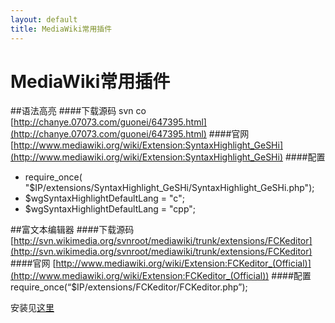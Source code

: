 ```yaml
---
layout: default
title: MediaWiki常用插件
---
```

# MediaWiki常用插件

##语法高亮
####下载源码
svn co [http://chanye.07073.com/guonei/647395.html](http://chanye.07073.com/guonei/647395.html)
####官网
[http://www.mediawiki.org/wiki/Extension:SyntaxHighlight_GeSHi](http://www.mediawiki.org/wiki/Extension:SyntaxHighlight_GeSHi)
####配置
* require_once( "$IP/extensions/SyntaxHighlight_GeSHi/SyntaxHighlight_GeSHi.php");
* $wgSyntaxHighlightDefaultLang = "c";
* $wgSyntaxHighlightDefaultLang = "cpp";

##富文本编辑器
####下载源码
[http://svn.wikimedia.org/svnroot/mediawiki/trunk/extensions/FCKeditor](http://svn.wikimedia.org/svnroot/mediawiki/trunk/extensions/FCKeditor)
####官网
[http://www.mediawiki.org/wiki/Extension:FCKeditor_(Official)](http://www.mediawiki.org/wiki/Extension:FCKeditor_(Official))
####配置
require_once(“$IP/extensions/FCKeditor/FCKeditor.php”);

安装见[这里](http://mkv.cn/2223/install-fckeditor-for-mediawiki)